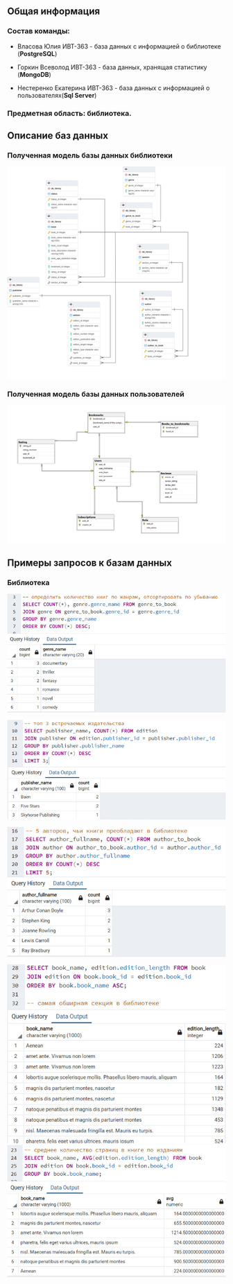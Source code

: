 ## Общая информация
### Состав команды:

- Власова Юлия ИВТ-363 - база данных с информацией о библиотеке (__PostgreSQL__)

- Горкин Всеволод ИВТ-363 - база данных, хранящая статистику (__MongoDB__)

- Нестеренко Екатерина ИВТ-363 - база данных с информацией о пользователях(__Sql Server__)

### Предметная область: библиотека.

## Описание баз данных

### Полученная модель базы данных библиотеки
![avatar](https://github.com/youngformoza/DBMS/blob/main/LW_2/library/model_library.png)

### Полученная модель базы данных пользователей
![avatar](https://github.com/youngformoza/DBMS/blob/main/LW_2/user/db_schema.png)

## Примеры запросов к базам данных

### Библиотека
![avatar](https://github.com/youngformoza/DBMS/blob/main/LW_2/library/results/1.jpg)

![avatar](https://github.com/youngformoza/DBMS/blob/main/LW_2/library/results/2.jpg)

![avatar](https://github.com/youngformoza/DBMS/blob/main/LW_2/library/results/3.jpg)

![avatar](https://github.com/youngformoza/DBMS/blob/main/LW_2/library/results/4_1.jpg)
![avatar](https://github.com/youngformoza/DBMS/blob/main/LW_2/library/results/4_2.jpg)
